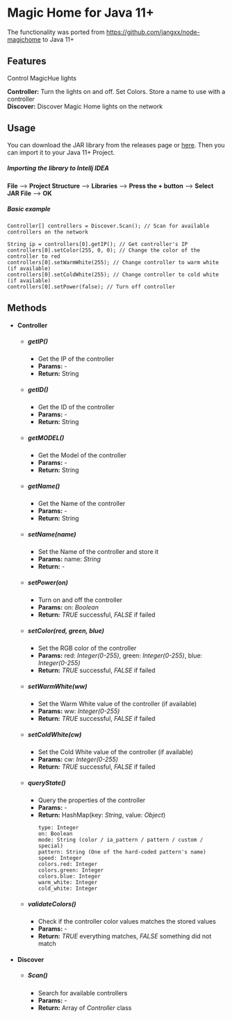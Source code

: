 # Magic Home for Java 11+
The functionality was ported from https://github.com/jangxx/node-magichome to Java 11+

## Features
Control MagicHue lights

**Controller:** Turn the lights on and off. Set Colors. Store a name to use with a controller      
**Discover:** Discover Magic Home lights on the network

## Usage
You can download the JAR library from the releases page or [here](https://github.com/G33RY/magic-home-java/releases/tag/1.0).
Then you can import it to your Java 11+ Project. 

##### Importing the library to Intellj IDEA
**File** --> **Project Structure** --> **Libraries** --> **Press the + button** --> **Select JAR File** --> **OK**


##### Basic example
```
Controller[] controllers = Discover.Scan(); // Scan for available controllers on the network

String ip = controllers[0].getIP(); // Get controller's IP
controllers[0].setColor(255, 0, 0); // Change the color of the controller to red
controllers[0].setWarmWhite(255); // Change controller to warm white (if available)
controllers[0].setColdWhite(255); // Change controller to cold white (if available)
controllers[0].setPower(false); // Turn off controller
```

## Methods

- #### Controller
    - ##### getIP()
        - Get the IP of the controller
        - **Params:** -
        - **Return:**  String
    - ##### getID()
        - Get the ID of the controller
        - **Params:** -
        - **Return:**  String
    - ##### getMODEL()
        - Get the Model of the controller
        - **Params:** -
        - **Return:** String
    - ##### getName()
        - Get the Name of the controller
        - **Params:** -
        - **Return:**  String
    - ##### setName(name)
        - Set the Name of the controller and store it
        - **Params:** name: *String*
        - **Return:**  -
    - ##### setPower(on)
        - Turn on and off the controller
        - **Params:** on: *Boolean*
        - **Return:**  *TRUE* successful, *FALSE* if failed
    - ##### setColor(red, green, blue)
        - Set the RGB color of the controller 
        - **Params:** red: *Integer(0-255)*, green: *Integer(0-255)*, blue: *Integer(0-255)*
        - **Return:**  *TRUE* successful, *FALSE* if failed
    - ##### setWarmWhite(ww)
        - Set the Warm White value of the controller  (if available)
        - **Params:** ww: *Integer(0-255)*
        - **Return:**  *TRUE* successful, *FALSE* if failed
    - ##### setColdWhite(cw)
        - Set the Cold White value of the controller (if available)
        - **Params:** cw: *Integer(0-255)*
        - **Return:**  *TRUE* successful, *FALSE* if failed
    - ##### queryState()
        - Query the properties of the controller
        - **Params:** -
        - **Return:** HashMap(key: *String*, value: *Object*)
            ```
            type: Integer
            on: Boolean
            mode: String (color / ia_pattern / pattern / custom / special)
            pattern: String (One of the hard-coded pattern's name)
            speed: Integer
            colors.red: Integer
            colors.green: Integer
            colors.blue: Integer
            warm_white: Integer
            cold_white: Integer
            ```
    - ##### validateColors()
        - Check if the controller color values matches the stored values
        - **Params:** -
        - **Return:**  *TRUE* everything matches, *FALSE* something did not match
- #### Discover
    - ##### Scan()
        - Search for available controllers
        - **Params:** -
        - **Return:**  Array of *Controller* class
